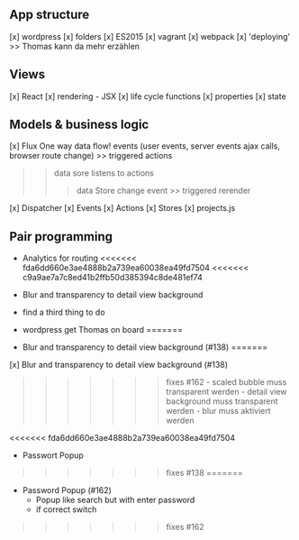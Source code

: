 
## App structure
[x] wordpress
[x] folders
[x] ES2015
[x] vagrant
[x] webpack
[x] 'deploying' >> Thomas kann da mehr erzählen


## Views
[x] React
[x] rendering - JSX
[x] life cycle functions
[x] properties
[x] state


## Models & business logic
[x] Flux
One way data flow!
events (user events, server events ajax calls, browser route change) >> triggered actions
>> data sore listens to actions
>>> data Store change event >>
>> triggered rerender

[x] Dispatcher
[x] Events
[x] Actions
[x] Stores
[x] projects.js


## Pair programming
- Analytics for routing
<<<<<<< fda6dd660e3ae4888b2a739ea60038ea49fd7504
<<<<<<< c9a9ae7a7c8ed41b2ffb50d385394c8de481ef74
- Blur and transparency to detail view background

- find a third thing to do

- wordpress get Thomas on board
=======
- Blur and transparency to detail view background (#138)
=======

[x] Blur and transparency to detail view background (#138)
>>>>>>> fixes #162
    - scaled bubble muss transparent werden
    - detail view background muss transparent werden
    - blur muss aktiviert werden

<<<<<<< fda6dd660e3ae4888b2a739ea60038ea49fd7504
- Passwort Popup
>>>>>>> fixes #138
=======
- Password Popup (#162)
    - Popup like search but with enter password
    - if correct switch
>>>>>>> fixes #162
